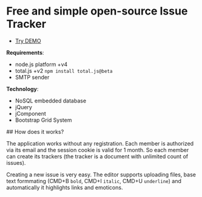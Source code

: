 # Free and simple open-source Issue Tracker

- [Try DEMO](http://tracker.totaljs.com)

__Requirements__:
- node.js platform +v4
- total.js +v2 `npm install total.js@beta`
- SMTP sender

__Technology__:
- NoSQL embedded database
- jQuery
- jComponent
- Bootstrap Grid System

## How does it works?

The application works without any registration. Each member is authorized via its email and the session cookie is valid for 1 month. So each member can create its trackers (the tracker is a document with unlimited count of issues).

Creating a new issue is very easy. The editor supports uploading files, base text formmating (CMD+B `bold`, CMD+I `italic`, CMD+U `underline`) and automatically it highlights links and emoticons.